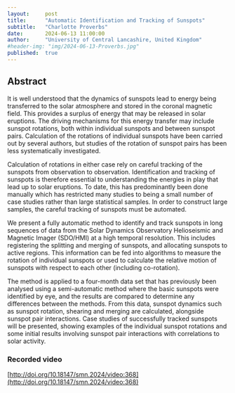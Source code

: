 ```yaml
---
layout:     post
title:      "Automatic Identification and Tracking of Sunspots"
subtitle:   "Charlotte Proverbs"
date:       2024-06-13 11:00:00
author:     "University of Central Lancashire, United Kingdom"
#header-img: "img/2024-06-13-Proverbs.jpg"
published:  true
---
```


## Abstract
It is well understood that the dynamics of sunspots lead to energy being transferred to the solar atmosphere and stored in the coronal magnetic field. This provides a surplus of energy that may be released in solar eruptions. The driving mechanisms for this energy transfer may include sunspot rotations, both within individual sunspots and between sunspot pairs. Calculation of the rotations of individual sunspots have been carried out by several authors, but studies of the rotation of sunspot pairs has been less systematically investigated.
 
Calculation of rotations in either case rely on careful tracking of the sunspots from observation to observation. Identification and tracking of sunspots is therefore essential to understanding the energies in play that lead up to solar eruptions. To date, this has predominantly been done manually which has restricted many studies to being a small number of case studies rather than large statistical samples. In order to construct large samples, the careful tracking of sunspots must be automated.
 
We present a fully automatic method to identify and track sunspots in long sequences of data from the Solar Dynamics Observatory Helioseismic and Magnetic Imager (SDO/HMI) at a high temporal resolution. This includes registering the splitting and merging of sunspots, and allocating sunspots to active regions. This information can be fed into algorithms to measure the rotation of individual sunspots or used to calculate the relative motion of sunspots with respect to each other (including co-rotation).
 
The method is applied to a four-month data set that has previously been analysed using a semi-automatic method where the basic sunspots were identified by eye, and the results are compared to determine any differences between the methods. From this data, sunspot dynamics such as sunspot rotation, shearing and merging are calculated, alongside sunspot pair interactions. Case studies of successfully tracked sunspots will be presented, showing examples of the individual sunspot rotations and some initial results involving sunspot pair interactions with correlations to solar activity.

### Recorded video
[http://doi.org/10.18147/smn.2024/video:368](http://doi.org/10.18147/smn.2024/video:368)
